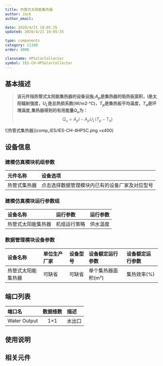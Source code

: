 ```yaml
---
title: 热管式太阳能集热器
author: Jack
author_email:

date: 2020/4/21 18:05:35
updated: 2020/4/21 18:05:35

type: components
category: 11100
order: 4000

classname: HPSolarCollector
symbol: IES-CH-HPSolarCollector
---
```

## 基本描述

> **该元件指热管式太阳能集热器的设备设施;$A_{p}$是集热器的吸热板面积，I是太阳辐射强度，$U_{L}$是总热损系数(W/m2·℃)，$T_{p}$是集热板平均温度，$T_{a}$是环境温度,集热器得到的有用能量$Q_{u}$为：**
> $$Q_{u} = A_{p}I - A_{p}U_{L}\left( {T_{p} - T_{a} } \right)$$


![热管式集热器](comp_IES/IES-CH-4HPSC.png =x400)

## 设备信息

### 建模仿真模块机组参数
| 元件名称 | 设备选项 |
| :--- | :--- |
| 热管式集热器 |  点击选择数据管理模块内已有的设备厂家及对应型号 |

### 建模仿真模块运行参数组
| 设备名称 |  运行参数  |  运行参数  |
| :--- | :--- | :--- |
| 热管式太阳能集热器 |  机组运行策略  |  供水温度 |

### 数据管理模块设备参数
| 设备名称 | 单位生产厂家 | 设备型号 | 设备额定运行参数 | 设备额定运行参数 |
| :--- | :--- | :--- | :--- | :--- |
| 热管式太阳能集热器 |  可缺省 | 可缺省 | 单个集热器面积(m²) | 集热效率(%) |

## 端口列表
| 端口名 | 数据维数 | 描述 |
| :--- | :--:  | :--- |
|  Water Output  | 1×1  | 水出口  |


## 使用说明



## 相关元件